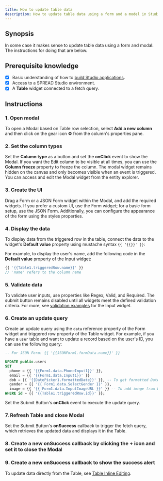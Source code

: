 ```yaml
---
title: How to update table data
description: How to update table data using a form and a model in Studio
---
```


<!--
README

For guidance on how to write documenation, see https://dev.stage.spread.ai/docs/contributor/guide.html. Contact Documentation when this document is ready for review.
-->

## Synopsis

In some case it makes sense to update table data using a form and modal. The instructions for doing that are below.

## Prerequisite knowledge

- [x] Basic understanding of how to [build Studio applications](../creating-studio-applications.md).
- [x] Access to a SPREAD Studio environment.
- [x] A **Table** widget connected to a fetch query.

## Instructions

### 1. Open modal

To open a Modal based on Table row selection, select **Add a new column** and then click on the gear icon **⚙️** from the column's properties pane.

### 2. Set the column types

Set the **Column type** as a button and set the **onClick** event to show the Modal. If you want the Edit column to be visible at all times, you can use the **Column freeze** property to freeze the column. The modal widget remains hidden on the canvas and only becomes visible when an event is triggered. You can access and edit the Modal widget from the entity explorer.

### 3. Create the UI

Drag a Form or a JSON Form widget within the Modal, and add the required widgets. If you prefer a custom UI, use the Form widget; for a basic form setup, use the JSON Form. Additionally, you can configure the appearance of the form using the styles properties.

### 4. Display the data

To display data from the triggered row in the table, connect the data to the widget's **Default value** property using mustache syntax `{{ '{{}}' }}`:

For example, to display the user's name, add the following code in the **Default value** property of the Input widget:

```js
{{ '{{Table1.triggeredRow.name}}' }}
// 'name' refers to the column name
```

### 5. Validate data

To validate user inputs, use properties like Regex, Valid, and Required. The submit button remains disabled until all widgets meet the defined validation criteria. For more, see [validation examples](../reference/widgets/input#regex-string) for the Input widget.

### 6. Create an update query

Create an update query using the `data` reference property of the Form widget and triggered row property of the Table widget. For example, if you have a `user` table and want to update a record based on the user's ID, you can use the following query:

```sql
-- For JSON Form: {{ '{{JSONForm1.formData.name}}' }} 

UPDATE public.users
SET 
  phone = {{ '{{Form1.data.PhoneInput1}}' }},
  email = {{ '{{Form1.data.Input1}}' }}
  dob = {{ '{{DatePicker1.formattedDate}}' }}, -- To get formatted Date
  gender = {{ '{{ Form1.data.SelectGender }}' }},
  image = {{ '{{ Form1.data.InputImageURL }}' }} -- To add image from Filepicker widget use: {FilePicker1.files[0].data}}' }}
WHERE id = {{ '{{Table1.triggeredRow.id}}' }};
```

Set the Submit Button's **onClick** event to execute the update query.

### 7.  Refresh Table and close Modal

Set the Submit Button's **onSuccess** callback to trigger the fetch query, which retrieves the updated data and displays it in the Table.

### 8. Create a new **onSuccess** callback by clicking the **+** icon and set it to close the Modal

### 9. Create a new **onSuccess** callback to show the success alert

To update data directly from the Table, see [Table Inline Editing](../reference/widgets/table-inline-editing).
